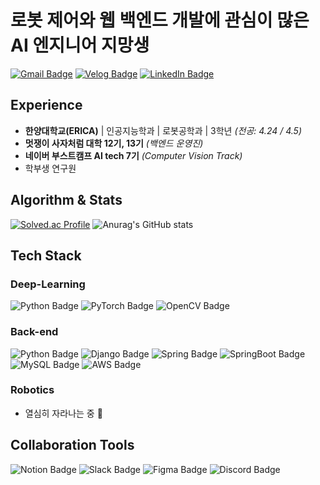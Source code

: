 # 로봇 제어와 웹 백엔드 개발에 관심이 많은 AI 엔지니어 지망생

[![Gmail Badge](https://img.shields.io/badge/Gmail-red?style=for-the-badge&logo=Gmail&logoColor=white)](mailto:songjaehyun121476@gmail.com)
[![Velog Badge](https://img.shields.io/badge/Velog-20C997?style=for-the-badge&logo=Velog&logoColor=white)](https://velog.io/@jaehyun/posts)
[![LinkedIn Badge](https://img.shields.io/badge/LinkedIn-0A66C2?style=for-the-badge&logo=LinkedIn&logoColor=white)](https://www.linkedin.com/in/jaehyun-song-9b36a8358/)

## Experience

- **한양대학교(ERICA)**  | 인공지능학과  | 로봇공학과 | 3학년 *(전공: 4.24 / 4.5)*
- **멋쟁이 사자처럼 대학 12기, 13기** *(백엔드 운영진)*
- **네이버 부스트캠프 AI tech 7기** *(Computer Vision Track)*
- 학부생 연구원

## Algorithm & Stats
[![Solved.ac Profile](http://mazassumnida.wtf/api/v2/generate_badge?boj=sjh121476)](https://solved.ac/sjh121476/)
![Anurag's GitHub stats](https://github-readme-stats.vercel.app/api?username=mongsam2&show_icons=true&theme=cobalt&line_height=21)

## Tech Stack

### Deep-Learning
![Python Badge](https://img.shields.io/badge/Python-3776AB?style=for-the-badge&logo=Python&logoColor=white)
![PyTorch Badge](https://img.shields.io/badge/PyTorch-EE4C2C?style=for-the-badge&logo=PyTorch&logoColor=white)
![OpenCV Badge](https://img.shields.io/badge/OpenCV-5C3EE8?style=for-the-badge&logo=OpenCV&logoColor=white)

### Back-end
![Python Badge](https://img.shields.io/badge/Python-3776AB?style=for-the-badge&logo=Python&logoColor=white)
![Django Badge](https://img.shields.io/badge/Django-092E20?style=for-the-badge&logo=Django&logoColor=white)
![Spring Badge](https://img.shields.io/badge/Spring-6DB33F?style=for-the-badge&logo=Spring&logoColor=white)
![SpringBoot Badge](https://img.shields.io/badge/SpringBoot-6DB33F?style=for-the-badge&logo=SpringBoot&logoColor=white)     
![MySQL Badge](https://img.shields.io/badge/MySQL-4479A1?style=for-the-badge&logo=MySQL&logoColor=white)
![AWS Badge](https://img.shields.io/badge/AWS-232F3E?style=for-the-badge&logo=amazonwebservices&logoColor=white)

### Robotics
- 열심히 자라나는 중 🌱

## Collaboration Tools
![Notion Badge](https://img.shields.io/badge/Notion-000000?style=for-the-badge&logo=Notion&logoColor=white)
![Slack Badge](https://img.shields.io/badge/Slack-4A154B?style=for-the-badge&logo=Slack&logoColor=white)
![Figma Badge](https://img.shields.io/badge/Figma-F24E1E?style=for-the-badge&logo=Figma&logoColor=white)
![Discord Badge](https://img.shields.io/badge/Discord-5865F2?style=for-the-badge&logo=Discord&logoColor=white)
